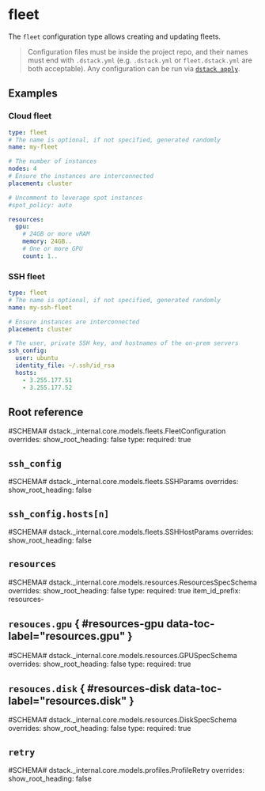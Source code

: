 # fleet

The `fleet` configuration type allows creating and updating fleets.

> Configuration files must be inside the project repo, and their names must end with `.dstack.yml` 
> (e.g. `.dstack.yml` or `fleet.dstack.yml` are both acceptable).
> Any configuration can be run via [`dstack apply`](../cli/index.md#dstack-apply).

## Examples

### Cloud fleet

<div editor-title="fleet-distrib.dstack.yml"> 

```yaml
type: fleet
# The name is optional, if not specified, generated randomly
name: my-fleet

# The number of instances
nodes: 4
# Ensure the instances are interconnected
placement: cluster

# Uncomment to leverage spot instances
#spot_policy: auto

resources:
  gpu:
    # 24GB or more vRAM
    memory: 24GB..
    # One or more GPU
    count: 1..
```

</div>

### SSH fleet

<div editor-title="fleet-ssh.dstack.yml"> 
    
```yaml
type: fleet
# The name is optional, if not specified, generated randomly
name: my-ssh-fleet

# Ensure instances are interconnected
placement: cluster

# The user, private SSH key, and hostnames of the on-prem servers
ssh_config:
  user: ubuntu
  identity_file: ~/.ssh/id_rsa
  hosts:
    - 3.255.177.51
    - 3.255.177.52
```

</div>

[//]: # (TODO: a cluster, individual user and identity file, etc)

[//]: # (TODO: other examples, for all properties like in dev-environment/task/service)

## Root reference

#SCHEMA# dstack._internal.core.models.fleets.FleetConfiguration
    overrides:
      show_root_heading: false
      type:
        required: true

## `ssh_config`

#SCHEMA# dstack._internal.core.models.fleets.SSHParams
    overrides:
      show_root_heading: false

## `ssh_config.hosts[n]`

#SCHEMA# dstack._internal.core.models.fleets.SSHHostParams
    overrides:
      show_root_heading: false

## `resources`

#SCHEMA# dstack._internal.core.models.resources.ResourcesSpecSchema
    overrides:
      show_root_heading: false
      type:
        required: true
      item_id_prefix: resources-

## `resouces.gpu` { #resources-gpu data-toc-label="resources.gpu" } 

#SCHEMA# dstack._internal.core.models.resources.GPUSpecSchema
    overrides:
      show_root_heading: false
      type:
        required: true

## `resouces.disk` { #resources-disk data-toc-label="resources.disk" }

#SCHEMA# dstack._internal.core.models.resources.DiskSpecSchema
    overrides:
      show_root_heading: false
      type:
        required: true

## `retry`

#SCHEMA# dstack._internal.core.models.profiles.ProfileRetry
    overrides:
      show_root_heading: false
